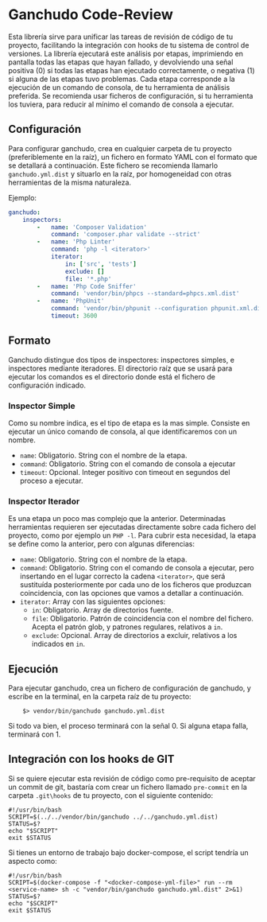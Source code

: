 # Ganchudo Code-Review
Esta librería sirve para unificar las tareas de revisión de código de tu proyecto, facilitando la integración con hooks de tu sistema de control de versiones.
La librería ejecutará este análisis por etapas, imprimiendo en pantalla todas las etapas que hayan fallado, y devolviendo una señal positiva (0) si todas las etapas han ejecutado correctamente, o negativa (1) si alguna de las etapas tuvo problemas.
Cada etapa corresponde a la ejecución de un comando de consola, de tu herramienta de análisis preferida. Se recomienda usar ficheros de configuración, si tu herramienta los tuviera, para reducir al mínimo el comando de consola a ejecutar.


## Configuración
Para configurar ganchudo, crea en cualquier carpeta de tu proyecto (preferiblemente en la raíz), un fichero en formato YAML con el formato que se detallará a continuación.
Este fichero se recomienda llamarlo ```ganchudo.yml.dist``` y situarlo en la raíz, por homogeneidad con otras herramientas de la misma naturaleza.

Ejemplo:
```yaml
ganchudo:
    inspectors:
        -   name: 'Composer Validation'
            command: 'composer.phar validate --strict'
        -   name: 'Php Linter'
            command: 'php -l <iterator>'
            iterator:
                in: ['src', 'tests']
                exclude: []
                file: '*.php'
        -   name: 'Php Code Sniffer'
            command: 'vendor/bin/phpcs --standard=phpcs.xml.dist'
        -   name: 'PhpUnit'
            command: 'vendor/bin/phpunit --configuration phpunit.xml.dist --no-coverage --testdox --colors=always'
            timeout: 3600
```
## Formato
Ganchudo distingue dos tipos de inspectores: inspectores simples, e inspectores mediante iteradores. El directorio raíz que se usará para ejecutar los comandos es el directorio donde está el fichero de configuración indicado.
### Inspector Simple
Como su nombre indica, es el tipo de etapa es la mas simple. Consiste en ejecutar un único comando de consola, al que identificaremos con un nombre.
- ```name```: Obligatorio. String con el nombre de la etapa.
- ```command```: Obligatorio. String con el comando de consola a ejecutar
- ```timeout```: Opcional. Integer positivo con timeout en segundos del proceso a ejecutar.

### Inspector Iterador
Es una etapa un poco mas complejo que la anterior. Determinadas herramientas requieren ser ejecutadas directamente sobre cada fichero del proyecto, como por ejemplo un ```PHP -l```.
Para cubrir esta necesidad, la etapa se define como la anterior, pero con algunas diferencias:
- ```name```: Obligatorio. String con el nombre de la etapa.
- ```command```: Obligatorio. String con el comando de consola a ejecutar, pero insertando en el lugar correcto la cadena ```<iterator>```, que será sustituída posteriormente por cada uno de los ficheros que produzcan coincidencia, con las opciones que vamos a detallar a continuación.
- ```iterator```: Array con las siguientes opciones:
  - ```in```: Obligatorio. Array de directorios fuente.
  - ```file```: Obligatorio. Patrón de coincidencia con el nombre del fichero. Acepta el patrón glob, y patrones regulares, relativos a ```in```.
  - ```exclude```: Opcional. Array de directorios a excluir, relativos a los indicados en ```in```.

## Ejecución
Para ejecutar ganchudo, crea un fichero de configuración de ganchudo, y escribe en la terminal, en la carpeta raíz de tu proyecto:
```
    $> vendor/bin/ganchudo ganchudo.yml.dist
```

Si todo va bien, el proceso terminará con la señal 0. Si alguna etapa falla, terminará con 1.

## Integración con los hooks de GIT
Si se quiere ejecutar esta revisión de código como pre-requisito de aceptar un commit de git, bastaría com crear un fichero llamado ```pre-commit``` en la carpeta ```.git\hooks``` de tu proyecto, con el siguiente contenido:
```
#!/usr/bin/bash
SCRIPT=$(../../vendor/bin/ganchudo ../../ganchudo.yml.dist)
STATUS=$?
echo "$SCRIPT"
exit $STATUS
```

Si tienes un entorno de trabajo bajo docker-compose, el script tendría un aspecto como:
```
#!/usr/bin/bash
SCRIPT=$(docker-compose -f "<docker-compose-yml-file>" run --rm <service-name> sh -c "vendor/bin/ganchudo ganchudo.yml.dist" 2>&1)
STATUS=$?
echo "$SCRIPT"
exit $STATUS
```